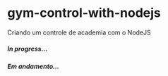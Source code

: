 # gym-control-with-nodejs
 Criando um controle de academia com o NodeJS

##### In progress...
##### Em andamento...